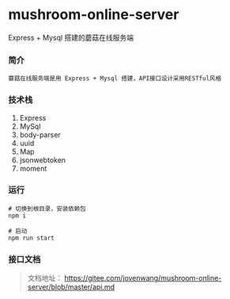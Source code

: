 # mushroom-online-server
Express + Mysql 搭建的蘑菇在线服务端

### 简介

```
蘑菇在线服务端是用 Express + Mysql 搭建，API接口设计采用RESTful风格
```

### 技术栈

1. Express
2. MySql
3. body-parser
4. uuid
5. Map
6. jsonwebtoken
7. moment

### 运行

```
# 切换到根目录，安装依赖包
npm i
	
# 启动
npm run start
```

### 接口文档

> 文档地址： https://gitee.com/jovenwang/mushroom-online-server/blob/master/api.md

